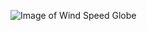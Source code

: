 ![Image of Wind Speed Globe](https://visgallery.ucar.edu/wp-content/uploads/2018/10/windspeed0.png)
